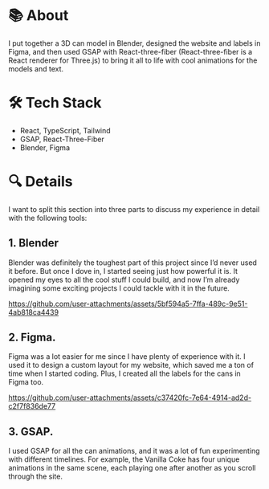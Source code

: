 # 📚 About

I put together a 3D can model in Blender, designed the website and labels in Figma, and then used GSAP with React-three-fiber (React-three-fiber is a React renderer for Three.js) to bring it all to life with cool animations for the models and text.

# 🛠️ Tech Stack

-   React, TypeScript, Tailwind
-   GSAP, React-Three-Fiber
-   Blender, Figma

# 🔍 Details

I want to split this section into three parts to discuss my experience in detail with the following tools:

## 1. Blender

Blender was definitely the toughest part of this project since I’d never used it before. But once I dove in, I started seeing just how powerful it is. It opened my eyes to all the cool stuff I could build, and now I’m already imagining some exciting projects I could tackle with it in the future.

https://github.com/user-attachments/assets/5bf594a5-7ffa-489c-9e51-4ab818ca4439

## 2. Figma.

Figma was a lot easier for me since I have plenty of experience with it. I used it to design a custom layout for my website, which saved me a ton of time when I started coding. Plus, I created all the labels for the cans in Figma too.

https://github.com/user-attachments/assets/c37420fc-7e64-4914-ad2d-c2f7f836de77

## 3. GSAP.

I used GSAP for all the can animations, and it was a lot of fun experimenting with different timelines. For example, the Vanilla Coke has four unique animations in the same scene, each playing one after another as you scroll through the site.

